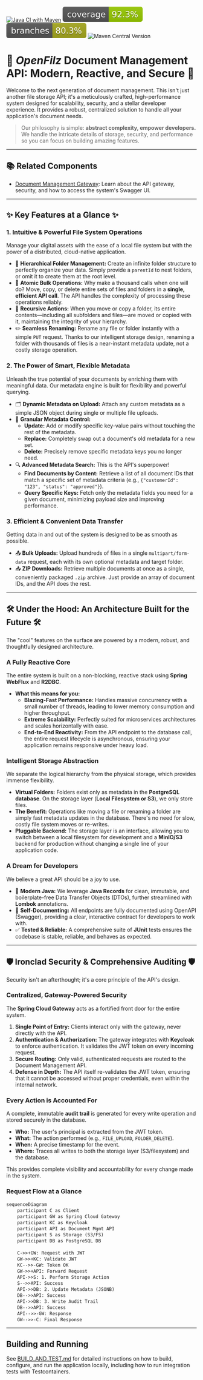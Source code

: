 [![Java CI with Maven](https://github.com/openfilz/document-management/actions/workflows/build.yml/badge.svg)](https://github.com/openfilz/document-management/actions/workflows/build.yml)
![image](./.github/badges/jacoco.svg)
![image](./.github/badges/branches.svg)
![Maven Central Version](https://img.shields.io/maven-central/v/org.openfilz/document-management-api?link=https%3A%2F%2Fcentral.sonatype.com%2Fnamespace%2Forg.openfilz)

# 🚀 **_OpenFilz_** Document Management API: Modern, Reactive, and Secure 🚀

Welcome to the next generation of document management. This isn't just another file storage API; it's a meticulously crafted, high-performance system designed for scalability, security, and a stellar developer experience. It provides a robust, centralized solution to handle all your application's document needs.

> Our philosophy is simple: **abstract complexity, empower developers.** We handle the intricate details of storage, security, and performance so you can focus on building amazing features.

---

## 📚 Related Components 

- [Document Management Gateway](./document-management-gateway/README.md): Learn about the API gateway, security, and how to access the system's Swagger UI.

---

## ✨ Key Features at a Glance ✨

### 1. Intuitive & Powerful File System Operations

Manage your digital assets with the ease of a local file system but with the power of a distributed, cloud-native application.

*   📂 **Hierarchical Folder Management:** Create an infinite folder structure to perfectly organize your data. Simply provide a `parentId` to nest folders, or omit it to create them at the root level.
*   💨 **Atomic Bulk Operations:** Why make a thousand calls when one will do? Move, copy, or delete entire sets of files and folders in a **single, efficient API call**. The API handles the complexity of processing these operations reliably.
*   🔄 **Recursive Actions:** When you move or copy a folder, its entire contents—including all subfolders and files—are moved or copied with it, maintaining the integrity of your hierarchy.
*   ✏️ **Seamless Renaming:** Rename any file or folder instantly with a simple `PUT` request. Thanks to our intelligent storage design, renaming a folder with thousands of files is a near-instant metadata update, not a costly storage operation.

### 2. The Power of Smart, Flexible Metadata

Unleash the true potential of your documents by enriching them with meaningful data. Our metadata engine is built for flexibility and powerful querying.

*   🗂️ **Dynamic Metadata on Upload:** Attach any custom metadata as a simple JSON object during single or multiple file uploads.
*   🔧 **Granular Metadata Control:**
    *   **Update:** Add or modify specific key-value pairs without touching the rest of the metadata.
    *   **Replace:** Completely swap out a document's old metadata for a new set.
    *   **Delete:** Precisely remove specific metadata keys you no longer need.
*   🔍 **Advanced Metadata Search:** This is the API's superpower!
    *   **Find Documents by Content:** Retrieve a list of all document IDs that match a specific set of metadata criteria (e.g., `{"customerId": "123", "status": "approved"}`).
    *   **Query Specific Keys:** Fetch only the metadata fields you need for a given document, minimizing payload size and improving performance.

### 3. Efficient & Convenient Data Transfer

Getting data in and out of the system is designed to be as smooth as possible.

*   📤 **Bulk Uploads:** Upload hundreds of files in a single `multipart/form-data` request, each with its own optional metadata and target folder.
*   📥 **ZIP Downloads:** Retrieve multiple documents at once as a single, conveniently packaged `.zip` archive. Just provide an array of document IDs, and the API does the rest.

---

## 🛠️ Under the Hood: An Architecture Built for the Future 🛠️

The "cool" features on the surface are powered by a modern, robust, and thoughtfully designed architecture.

### A Fully Reactive Core
The entire system is built on a non-blocking, reactive stack using **Spring WebFlux** and **R2DBC**.

*   **What this means for you:**
    *   **Blazing-Fast Performance:** Handles massive concurrency with a small number of threads, leading to lower memory consumption and higher throughput.
    *   **Extreme Scalability:** Perfectly suited for microservices architectures and scales horizontally with ease.
    *   **End-to-End Reactivity:** From the API endpoint to the database call, the entire request lifecycle is asynchronous, ensuring your application remains responsive under heavy load.

### Intelligent Storage Abstraction
We separate the logical hierarchy from the physical storage, which provides immense flexibility.

*   **Virtual Folders:** Folders exist only as metadata in the **PostgreSQL database**. On the storage layer (**Local Filesystem or S3**), we only store files.
*   **The Benefit:** Operations like moving a file or renaming a folder are simply fast metadata updates in the database. There's no need for slow, costly file system moves or re-writes.
*   **Pluggable Backend:** The storage layer is an interface, allowing you to switch between a local filesystem for development and a **MinIO/S3** backend for production without changing a single line of your application code.

### A Dream for Developers
We believe a great API should be a joy to use.

*   📝 **Modern Java:** We leverage **Java Records** for clean, immutable, and boilerplate-free Data Transfer Objects (DTOs), further streamlined with **Lombok** annotations.
*   📖 **Self-Documenting:** All endpoints are fully documented using OpenAPI (Swagger), providing a clear, interactive contract for developers to work with.
*   ✅ **Tested & Reliable:** A comprehensive suite of **JUnit** tests ensures the codebase is stable, reliable, and behaves as expected.

---

## 🛡️ Ironclad Security & Comprehensive Auditing 🛡️

Security isn't an afterthought; it's a core principle of the API's design.

### Centralized, Gateway-Powered Security
The **Spring Cloud Gateway** acts as a fortified front door for the entire system.

1.  **Single Point of Entry:** Clients interact only with the gateway, never directly with the API.
2.  **Authentication & Authorization:** The gateway integrates with **Keycloak** to enforce authentication. It validates the JWT token on every incoming request.
3.  **Secure Routing:** Only valid, authenticated requests are routed to the Document Management API.
4.  **Defense in Depth:** The API itself re-validates the JWT token, ensuring that it cannot be accessed without proper credentials, even within the internal network.

### Every Action is Accounted For
A complete, immutable **audit trail** is generated for every write operation and stored securely in the database.

*   **Who:** The user's principal is extracted from the JWT token.
*   **What:** The action performed (e.g., `FILE_UPLOAD`, `FOLDER_DELETE`).
*   **When:** A precise timestamp for the event.
*   **Where:** Traces all writes to both the storage layer (S3/filesystem) and the database.

This provides complete visibility and accountability for every change made in the system.

### Request Flow at a Glance

```mermaid
sequenceDiagram
    participant C as Client
    participant GW as Spring Cloud Gateway
    participant KC as Keycloak
    participant API as Document Mgmt API
    participant S as Storage (S3/FS)
    participant DB as PostgreSQL DB

    C->>+GW: Request with JWT
    GW->>+KC: Validate JWT
    KC-->>-GW: Token OK
    GW->>+API: Forward Request
    API->>S: 1. Perform Storage Action
    S-->>API: Success
    API->>DB: 2. Update Metadata (JSONB)
    DB-->>API: Success
    API->>DB: 3. Write Audit Trail
    DB-->>API: Success
    API-->>-GW: Response
    GW-->>-C: Final Response
```

---

## Building and Running 

See [BUILD_AND_TEST.md](BUILD_AND_TEST.md) for detailed instructions on how to build, configure, and run the application locally, including how to run integration tests with Testcontainers.